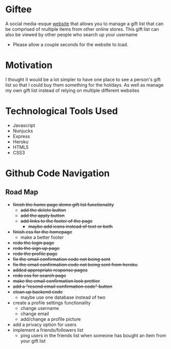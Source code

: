 # Giftee
A social media-esque [website](https://tranquil-fjord-29285.herokuapp.com/) that allows you to manage a gift list that can be comprised of multiple items from other online stores. This gift list can also be viewed by other people who search up your username
- Please allow a couple seconds for the website to load.

# Motivation

I thought it would be a lot simpler to have one place to see a person's gift list so that I could buy them something for the holidays. As well as manage my own gift list instead of relying on multiple different websites

# Technological Tools Used

- Javascript
- Nunjucks
- Express
- Heroku
- HTML5
- CSS3

# Github Code Navigation

## Road Map

- ~~finish the home page demo gift list functionality~~
    - ~~add the delete button~~
    - ~~add the apply button~~
    - ~~add links to the footer of the page~~
        - ~~maybe add icons instead of text or both~~
- ~~finish css for the homepage~~
    - make a better footer
- ~~redo the login page~~
- ~~redo the sign up page~~
- ~~redo the profile page~~
- ~~fix the email confirmation code not being sent~~
- ~~fix the email confirmation code not being sent from heroku~~
- ~~added appropriate response pages~~
- ~~redo css for search page~~
- ~~make the email confirmation look prettier~~
- ~~add a "resend email confirmation code" button~~
- ~~clean up backend code~~
    - maybe use one database instead of two
- create a profile settings functionality
    - change username
    - change email
    - add/change a profile picture
- add a privacy option for users
- implement a friends/followers list
    - ping users in the friends list when someone has bought an item from your gift list
